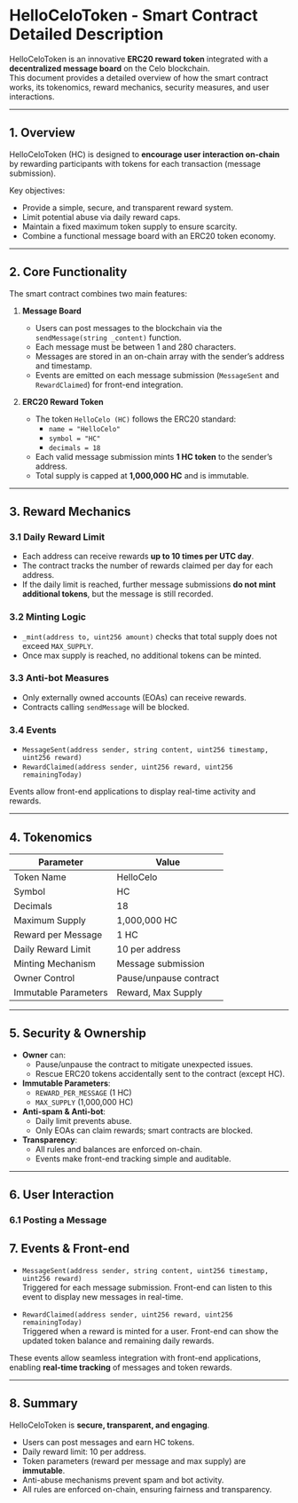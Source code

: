 # HelloCeloToken - Smart Contract Detailed Description

HelloCeloToken is an innovative **ERC20 reward token** integrated with a **decentralized message board** on the Celo blockchain.  
This document provides a detailed overview of how the smart contract works, its tokenomics, reward mechanics, security measures, and user interactions.

---

## 1. Overview

HelloCeloToken (HC) is designed to **encourage user interaction on-chain** by rewarding participants with tokens for each transaction (message submission).  

Key objectives:

- Provide a simple, secure, and transparent reward system.  
- Limit potential abuse via daily reward caps.  
- Maintain a fixed maximum token supply to ensure scarcity.  
- Combine a functional message board with an ERC20 token economy.

---

## 2. Core Functionality

The smart contract combines two main features:

1. **Message Board**
   - Users can post messages to the blockchain via the `sendMessage(string _content)` function.
   - Each message must be between 1 and 280 characters.
   - Messages are stored in an on-chain array with the sender’s address and timestamp.
   - Events are emitted on each message submission (`MessageSent` and `RewardClaimed`) for front-end integration.

2. **ERC20 Reward Token**
   - The token `HelloCelo (HC)` follows the ERC20 standard:
     - `name = "HelloCelo"`
     - `symbol = "HC"`
     - `decimals = 18`
   - Each valid message submission mints **1 HC token** to the sender’s address.
   - Total supply is capped at **1,000,000 HC** and is immutable.

---

## 3. Reward Mechanics

### 3.1 Daily Reward Limit
- Each address can receive rewards **up to 10 times per UTC day**.
- The contract tracks the number of rewards claimed per day for each address.
- If the daily limit is reached, further message submissions **do not mint additional tokens**, but the message is still recorded.

### 3.2 Minting Logic
- `_mint(address to, uint256 amount)` checks that total supply does not exceed `MAX_SUPPLY`.
- Once max supply is reached, no additional tokens can be minted.

### 3.3 Anti-bot Measures
- Only externally owned accounts (EOAs) can receive rewards.  
- Contracts calling `sendMessage` will be blocked.

### 3.4 Events
- `MessageSent(address sender, string content, uint256 timestamp, uint256 reward)`  
- `RewardClaimed(address sender, uint256 reward, uint256 remainingToday)`  

Events allow front-end applications to display real-time activity and rewards.

---

## 4. Tokenomics

| Parameter               | Value                        |
|-------------------------|------------------------------|
| Token Name              | HelloCelo                    |
| Symbol                  | HC                           |
| Decimals                | 18                           |
| Maximum Supply          | 1,000,000 HC                 |
| Reward per Message      | 1 HC                         |
| Daily Reward Limit      | 10 per address               |
| Minting Mechanism       | Message submission           |
| Owner Control           | Pause/unpause contract       |
| Immutable Parameters    | Reward, Max Supply           |

---

## 5. Security & Ownership

- **Owner** can:
  - Pause/unpause the contract to mitigate unexpected issues.
  - Rescue ERC20 tokens accidentally sent to the contract (except HC).
- **Immutable Parameters**:
  - `REWARD_PER_MESSAGE` (1 HC)
  - `MAX_SUPPLY` (1,000,000 HC)
- **Anti-spam & Anti-bot**:
  - Daily limit prevents abuse.
  - Only EOAs can claim rewards; smart contracts are blocked.
- **Transparency**:
  - All rules and balances are enforced on-chain.
  - Events make front-end tracking simple and auditable.

---

## 6. User Interaction

### 6.1 Posting a Message

## 7. Events & Front-end

- `MessageSent(address sender, string content, uint256 timestamp, uint256 reward)`  
  Triggered for each message submission. Front-end can listen to this event to display new messages in real-time.

- `RewardClaimed(address sender, uint256 reward, uint256 remainingToday)`  
  Triggered when a reward is minted for a user. Front-end can show the updated token balance and remaining daily rewards.

These events allow seamless integration with front-end applications, enabling **real-time tracking** of messages and token rewards.

---

## 8. Summary

HelloCeloToken is **secure, transparent, and engaging**.  

- Users can post messages and earn HC tokens.  
- Daily reward limit: 10 per address.  
- Token parameters (reward per message and max supply) are **immutable**.  
- Anti-abuse mechanisms prevent spam and bot activity.  
- All rules are enforced on-chain, ensuring fairness and transparency.


